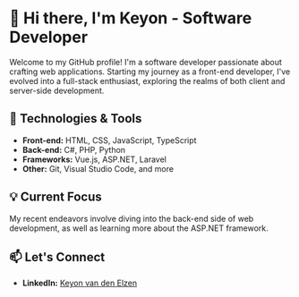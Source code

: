 # 👋 Hi there, I'm Keyon - Software Developer

Welcome to my GitHub profile! I'm a software developer passionate about crafting web applications. Starting my journey as a front-end developer, I've evolved into a full-stack enthusiast, exploring the realms of both client and server-side development.

## 🚀 Technologies & Tools

- **Front-end:** HTML, CSS, JavaScript, TypeScript
- **Back-end:** C#, PHP, Python
- **Frameworks:** Vue.js, ASP.NET, Laravel
- **Other:** Git, Visual Studio Code, and more

## 💡 Current Focus

My recent endeavors involve diving into the back-end side of web development, as well as learning more about the ASP.NET framework.

## 📫 Let's Connect

- **LinkedIn:** [Keyon van den Elzen](https://www.linkedin.com/in/keyonvandenelzen)
